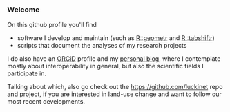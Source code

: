 ### Welcome

On this github profile you'll find 

- software I develop and maintain (such as [R::geometr](https://github.com/EhrmannS/geometr) and [R::tabshiftr](https://github.com/luckinet/tabshiftr))
- scripts that document the analyses of my research projects

I do also have an [ORCiD](https://orcid.org/0000-0002-2958-0796
) profile and my [personal blog](https://www.steffen-ehrmann.de), where I contemplate mostly about interoperability in general, but also the scientific fields I participate in.

Talking about which, also go check out the https://github.com/luckinet repo and project, if you are interested in land-use change and want to follow our most recent developments.
